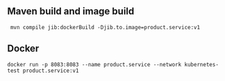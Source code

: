 ## Maven build and image build
```shell
 mvn compile jib:dockerBuild -Djib.to.image=product.service:v1
```

## Docker
```shell
docker run -p 8083:8083 --name product.service --network kubernetes-test product.service:v1
```
